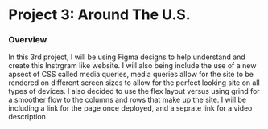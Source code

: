 # Project 3: Around The U.S.

### Overview  

In this 3rd project, I will be using Figma designs to help understand and create this Instrgram like website. I will also being include the use of a new apsect of CSS called media queries, media queries allow for the site to be rendered on different screen sizes to allow for the perfect looking site on all types of devices. I also decided to use the flex layout versus using grind for a smoother flow to the columns and rows that make up the site. I will be including a link for the page once deployed, and a seprate link for a video description.
